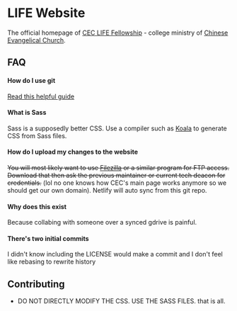 # LIFE Website
The official homepage of [CEC LIFE Fellowship](https://ceclife.netlify.com) - college ministry of [Chinese Evangelical Church](http://cec-sd.org).

## FAQ
#### How do I use git
[Read this helpful guide](http://rogerdudler.github.io/git-guide/)

#### What is Sass
Sass is a supposedly better CSS. Use a compiler such as [Koala](http://koala-app.com/) to generate CSS from Sass files.

#### How do I upload my changes to the website
~~You will most likely want to use [Filezilla](https://filezilla-project.org) or a similar program for FTP access. Download that then ask the previous maintainer or current tech deacon for credentials.~~ (lol no one knows how CEC's main page works anymore so we should get our own domain). Netlify will auto sync from this git repo.

#### Why does this exist
Because collabing with someone over a synced gdrive is painful.

#### There's two initial commits
I didn't know including the LICENSE would make a commit and I don't feel like rebasing to rewrite history

## Contributing
- DO NOT DIRECTLY MODIFY THE CSS. USE THE SASS FILES. that is all.
